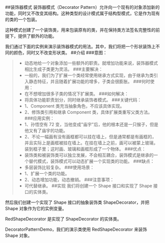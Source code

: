 ##装饰器模式
装饰器模式（Decorator Pattern）允许向一个现有的对象添加新的功能，同时又不改变其结构。这种类型的设计模式属于结构型模式，它是作为现有的类的一个包装。

这种模式创建了一个装饰类，用来包装原有的类，并在保持类方法签名完整性的前提下，提供了额外的功能。

我们通过下面的实例来演示装饰器模式的用法。其中，我们将把一个形状装饰上不同的颜色，同时又不改变形状类。
##介绍
###意图：
>* 动态地给一个对象添加一些额外的职责。就增加功能来说，装饰器模式相比生成子类更为灵活。
###主要解决：
>* 一般的，我们为了扩展一个类经常使用继承方式实现，由于继承为类引入静态特征，并且随着扩展功能的增多，子类会很膨胀。
###何时使用：
>* 在不想增加很多子类的情况下扩展类。
###如何解决：
>* 将具体功能职责划分，同时继承装饰者模式。
###关键代码： 
>* 1、Component 类充当抽象角色，不应该具体实现。 
>* 2、修饰类引用和继承 Component 类，具体扩展类重写父类方法。
###应用实例： 
>* 1、孙悟空有 72 变，当他变成"庙宇"后，他的根本还是一只猴子，但是他又有了庙宇的功能。 
>* 2、不论一幅画有没有画框都可以挂在墙上，但是通常都是有画框的，并且实际上是画框被挂在墙上。在挂在墙上之前，画可以被蒙上玻璃，装到框子里；这时画、玻璃和画框形成了一个物体。
###优点：
>* 装饰类和被装饰类可以独立发展，不会相互耦合，装饰模式是继承的一个替代模式，装饰模式可以动态扩展一个实现类的功能。
###缺点：
>* 多层装饰比较复杂。
###使用场景： 
>* 1、扩展一个类的功能。 
>* 2、动态增加功能，动态撤销。
###注意事项：
>* 可代替继承。
##实现
我们将创建一个 Shape 接口和实现了 Shape 接口的实体类。

然后我们创建一个实现了 Shape 接口的抽象装饰类 ShapeDecorator，并把 Shape 对象作为它的实例变量。

RedShapeDecorator 是实现了 ShapeDecorator 的实体类。

DecoratorPatternDemo，我们的演示类使用 RedShapeDecorator 来装饰 Shape 对象。